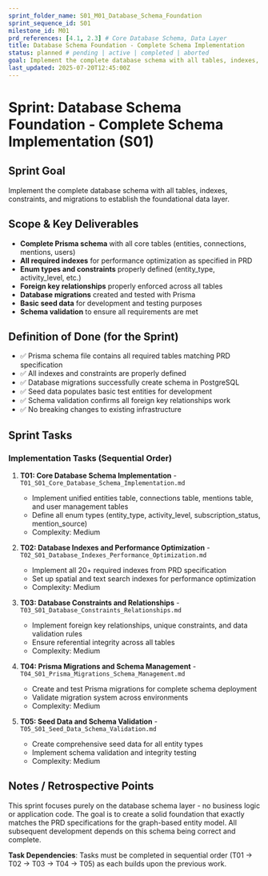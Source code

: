 ```yaml
---
sprint_folder_name: S01_M01_Database_Schema_Foundation
sprint_sequence_id: S01
milestone_id: M01
prd_references: [4.1, 2.3] # Core Database Schema, Data Layer
title: Database Schema Foundation - Complete Schema Implementation
status: planned # pending | active | completed | aborted
goal: Implement the complete database schema with all tables, indexes, constraints, and migrations to establish the foundational data layer.
last_updated: 2025-07-20T12:45:00Z
---
```


# Sprint: Database Schema Foundation - Complete Schema Implementation (S01)

## Sprint Goal

Implement the complete database schema with all tables, indexes, constraints, and migrations to establish the foundational data layer.

## Scope & Key Deliverables

- **Complete Prisma schema** with all core tables (entities, connections, mentions, users)
- **All required indexes** for performance optimization as specified in PRD
- **Enum types and constraints** properly defined (entity_type, activity_level, etc.)
- **Foreign key relationships** properly enforced across all tables
- **Database migrations** created and tested with Prisma
- **Basic seed data** for development and testing purposes
- **Schema validation** to ensure all requirements are met

## Definition of Done (for the Sprint)

- ✅ Prisma schema file contains all required tables matching PRD specification
- ✅ All indexes and constraints are properly defined
- ✅ Database migrations successfully create schema in PostgreSQL
- ✅ Seed data populates basic test entities for development
- ✅ Schema validation confirms all foreign key relationships work
- ✅ No breaking changes to existing infrastructure

## Sprint Tasks

### Implementation Tasks (Sequential Order)

1. **T01: Core Database Schema Implementation** - `T01_S01_Core_Database_Schema_Implementation.md`

   - Implement unified entities table, connections table, mentions table, and user management tables
   - Define all enum types (entity_type, activity_level, subscription_status, mention_source)
   - Complexity: Medium

2. **T02: Database Indexes and Performance Optimization** - `T02_S01_Database_Indexes_Performance_Optimization.md`

   - Implement all 20+ required indexes from PRD specification
   - Set up spatial and text search indexes for performance optimization
   - Complexity: Medium

3. **T03: Database Constraints and Relationships** - `T03_S01_Database_Constraints_Relationships.md`

   - Implement foreign key relationships, unique constraints, and data validation rules
   - Ensure referential integrity across all tables
   - Complexity: Medium

4. **T04: Prisma Migrations and Schema Management** - `T04_S01_Prisma_Migrations_Schema_Management.md`

   - Create and test Prisma migrations for complete schema deployment
   - Validate migration system across environments
   - Complexity: Medium

5. **T05: Seed Data and Schema Validation** - `T05_S01_Seed_Data_Schema_Validation.md`
   - Create comprehensive seed data for all entity types
   - Implement schema validation and integrity testing
   - Complexity: Medium

## Notes / Retrospective Points

This sprint focuses purely on the database schema layer - no business logic or application code. The goal is to create a solid foundation that exactly matches the PRD specifications for the graph-based entity model. All subsequent development depends on this schema being correct and complete.

**Task Dependencies**: Tasks must be completed in sequential order (T01 → T02 → T03 → T04 → T05) as each builds upon the previous work.
